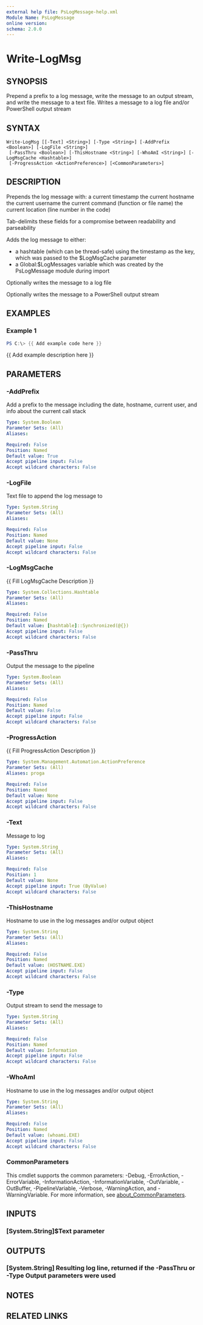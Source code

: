 ```yaml
---
external help file: PsLogMessage-help.xml
Module Name: PsLogMessage
online version:
schema: 2.0.0
---
```


# Write-LogMsg

## SYNOPSIS
Prepend a prefix to a log message, write the message to an output stream, and write the message to a text file.
Writes a message to a log file and/or PowerShell output stream

## SYNTAX

```
Write-LogMsg [[-Text] <String>] [-Type <String>] [-AddPrefix <Boolean>] [-LogFile <String>]
 [-PassThru <Boolean>] [-ThisHostname <String>] [-WhoAmI <String>] [-LogMsgCache <Hashtable>]
 [-ProgressAction <ActionPreference>] [<CommonParameters>]
```

## DESCRIPTION
Prepends the log message with:
    a current timestamp
    the current hostname
    the current username
    the current command (function or file name)
    the current location (line number in the code)

Tab-delimits these fields for a compromise between readability and parseability

Adds the log message to either:
* a hashtable (which can be thread-safe) using the timestamp as the key, which was passed to the $LogMsgCache parameter
* a Global:$LogMessages variable which was created by the PsLogMessage module during import

Optionally writes the message to a log file

Optionally writes the message to a PowerShell output stream

## EXAMPLES

### Example 1
```powershell
PS C:\> {{ Add example code here }}
```

{{ Add example description here }}

## PARAMETERS

### -AddPrefix
Add a prefix to the message including the date, hostname, current user, and info about the current call stack

```yaml
Type: System.Boolean
Parameter Sets: (All)
Aliases:

Required: False
Position: Named
Default value: True
Accept pipeline input: False
Accept wildcard characters: False
```

### -LogFile
Text file to append the log message to

```yaml
Type: System.String
Parameter Sets: (All)
Aliases:

Required: False
Position: Named
Default value: None
Accept pipeline input: False
Accept wildcard characters: False
```

### -LogMsgCache
{{ Fill LogMsgCache Description }}

```yaml
Type: System.Collections.Hashtable
Parameter Sets: (All)
Aliases:

Required: False
Position: Named
Default value: [hashtable]::Synchronized(@{})
Accept pipeline input: False
Accept wildcard characters: False
```

### -PassThru
Output the message to the pipeline

```yaml
Type: System.Boolean
Parameter Sets: (All)
Aliases:

Required: False
Position: Named
Default value: False
Accept pipeline input: False
Accept wildcard characters: False
```

### -ProgressAction
{{ Fill ProgressAction Description }}

```yaml
Type: System.Management.Automation.ActionPreference
Parameter Sets: (All)
Aliases: proga

Required: False
Position: Named
Default value: None
Accept pipeline input: False
Accept wildcard characters: False
```

### -Text
Message to log

```yaml
Type: System.String
Parameter Sets: (All)
Aliases:

Required: False
Position: 1
Default value: None
Accept pipeline input: True (ByValue)
Accept wildcard characters: False
```

### -ThisHostname
Hostname to use in the log messages and/or output object

```yaml
Type: System.String
Parameter Sets: (All)
Aliases:

Required: False
Position: Named
Default value: (HOSTNAME.EXE)
Accept pipeline input: False
Accept wildcard characters: False
```

### -Type
Output stream to send the message to

```yaml
Type: System.String
Parameter Sets: (All)
Aliases:

Required: False
Position: Named
Default value: Information
Accept pipeline input: False
Accept wildcard characters: False
```

### -WhoAmI
Hostname to use in the log messages and/or output object

```yaml
Type: System.String
Parameter Sets: (All)
Aliases:

Required: False
Position: Named
Default value: (whoami.EXE)
Accept pipeline input: False
Accept wildcard characters: False
```

### CommonParameters
This cmdlet supports the common parameters: -Debug, -ErrorAction, -ErrorVariable, -InformationAction, -InformationVariable, -OutVariable, -OutBuffer, -PipelineVariable, -Verbose, -WarningAction, and -WarningVariable. For more information, see [about_CommonParameters](http://go.microsoft.com/fwlink/?LinkID=113216).

## INPUTS

### [System.String]$Text parameter
## OUTPUTS

### [System.String] Resulting log line, returned if the -PassThru or -Type Output parameters were used
## NOTES

## RELATED LINKS
